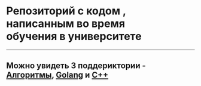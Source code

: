 # Репозиторий с кодом , написанным во время <br> обучения в университете

---

## Можно увидеть 3 поддериктории - [Алгоритмы](https://github.com/stas1404/MyUniversityPage/tree/master/alGorithMs), [Golang](https://github.com/stas1404/MyUniversityPage/tree/master/Golang) и [C++](https://github.com/stas1404/MyUniversityPage/tree/master/C%2B%2B/String)
